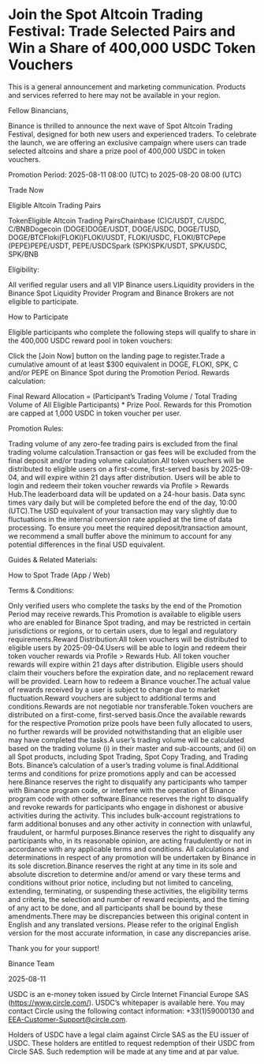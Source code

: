 # Join the Spot Altcoin Trading Festival: Trade Selected Pairs and Win a Share of 400,000 USDC Token Vouchers

This is a general announcement and marketing communication. Products and services referred to here may not be available in your region.

Fellow Binancians,

Binance is thrilled to announce the next wave of Spot Altcoin Trading Festival, designed for both new users and experienced traders. To celebrate the launch, we are offering an exclusive campaign where users can trade selected altcoins and share a prize pool of 400,000 USDC in token vouchers.

Promotion Period: 2025-08-11 08:00 (UTC) to 2025-08-20 08:00 (UTC)

Trade Now

Eligible Altcoin Trading Pairs

TokenEligible Altcoin Trading PairsChainbase (C)C/USDT, C/USDC, C/BNBDogecoin (DOGE)DOGE/USDT, DOGE/USDC, DOGE/TUSD, DOGE/BTCFloki(FLOKI)FLOKI/USDT, FLOKI/USDC, FLOKI/BTCPepe (PEPE)PEPE/USDT, PEPE/USDCSpark (SPK)SPK/USDT, SPK/USDC, SPK/BNB

Eligibility: 

All verified regular users and all VIP Binance users.Liquidity providers in the Binance Spot Liquidity Provider Program and Binance Brokers are not eligible to participate.

How to Participate

Eligible participants who complete the following steps will qualify to share in the 400,000 USDC reward pool in token vouchers:

Click the [Join Now] button on the landing page to register.Trade a cumulative amount of at least $300 equivalent in DOGE, FLOKI, SPK, C and/or PEPE on Binance Spot during the Promotion Period. Rewards calculation:

Final Reward Allocation = (Participant’s Trading Volume / Total Trading Volume of All Eligible Participants) * Prize Pool. Rewards for this Promotion are capped at 1,000 USDC in token voucher per user.

Promotion Rules:

Trading volume of any zero-fee trading pairs is excluded from the final trading volume calculation.Transaction or gas fees will be excluded from the final deposit and/or trading volume calculation.All token vouchers will be distributed to eligible users on a first-come, first-served basis by 2025-09-04, and will expire within 21 days after distribution. Users will be able to login and redeem their token voucher rewards via Profile > Rewards Hub.The leaderboard data will be updated on a 24-hour basis. Data sync times vary daily but will be completed before the end of the day, 10:00 (UTC).The USD equivalent of your transaction may vary slightly due to fluctuations in the internal conversion rate applied at the time of data processing. To ensure you meet the required deposit/transaction amount, we recommend a small buffer above the minimum to account for any potential differences in the final USD equivalent.

Guides & Related Materials:

How to Spot Trade (App / Web)

Terms & Conditions:

Only verified users who complete the tasks by the end of the Promotion Period may receive rewards.This Promotion is available to eligible users who are enabled for Binance Spot trading, and may be restricted in certain jurisdictions or regions, or to certain users, due to legal and regulatory requirements.Reward Distribution:All token vouchers will be distributed to eligible users by 2025-09-04.Users will be able to login and redeem their token voucher rewards via Profile > Rewards Hub. All token voucher rewards will expire within 21 days after distribution. Eligible users should claim their vouchers before the expiration date, and no replacement reward will be provided. Learn how to redeem a Binance voucher.The actual value of rewards received by a user is subject to change due to market fluctuation.Reward vouchers are subject to additional terms and conditions.Rewards are not negotiable nor transferable.Token vouchers are distributed on a first-come, first-served basis.Once the available rewards for the respective Promotion prize pools have been fully allocated to users, no further rewards will be provided notwithstanding that an eligible user may have completed the tasks.A user’s trading volume will be calculated based on the trading volume (i) in their master and sub-accounts, and (ii) on all Spot products, including Spot Trading, Spot Copy Trading, and Trading Bots. Binance’s calculation of a user’s trading volume is final.Additional terms and conditions for prize promotions apply and can be accessed here.Binance reserves the right to disqualify any participants who tamper with Binance program code, or interfere with the operation of Binance program code with other software.Binance reserves the right to disqualify and revoke rewards for participants who engage in dishonest or abusive activities during the activity. This includes bulk-account registrations to farm additional bonuses and any other activity in connection with unlawful, fraudulent, or harmful purposes.Binance reserves the right to disqualify any participants who, in its reasonable opinion, are acting fraudulently or not in accordance with any applicable terms and conditions. All calculations and determinations in respect of any promotion will be undertaken by Binance in its sole discretion.Binance reserves the right at any time in its sole and absolute discretion to determine and/or amend or vary these terms and conditions without prior notice, including but not limited to canceling, extending, terminating, or suspending these activities, the eligibility terms and criteria, the selection and number of reward recipients, and the timing of any act to be done, and all participants shall be bound by these amendments.There may be discrepancies between this original content in English and any translated versions. Please refer to the original English version for the most accurate information, in case any discrepancies arise.

Thank you for your support!

Binance Team

2025-08-11

USDC is an e-money token issued by Circle Internet Financial Europe SAS (https://www.circle.com/). USDC’s whitepaper is available here. You may contact Circle using the following contact information: +33(1)59000130 and EEA-Customer-Support@circle.com. 

Holders of USDC have a legal claim against Circle SAS as the EU issuer of USDC. These holders are entitled to request redemption of their USDC from Circle SAS. Such redemption will be made at any time and at par value.